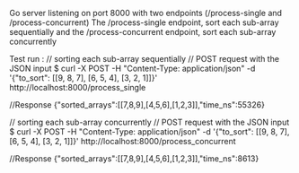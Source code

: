 Go server listening on port 8000 with two endpoints (/process-single and /process-concurrent)
The /process-single endpoint, sort each sub-array sequentially and the /process-concurrent endpoint, sort each sub-array concurrently 

Test run :
// sorting each sub-array sequentially
// POST request with the JSON input
$ curl -X POST -H "Content-Type: application/json" -d '{"to_sort": [[9, 8, 7], [6, 5, 4], [3, 2, 1]]}' http://localhost:8000/process_single

//Response
{"sorted_arrays":[[7,8,9],[4,5,6],[1,2,3]],"time_ns":55326}

// sorting each sub-array concurrently
// POST request with the JSON input
$ curl -X POST -H "Content-Type: application/json" -d '{"to_sort": [[9, 8, 7], [6, 5, 4], [3, 2, 1]]}' http://localhost:8000/process_concurrent

//Response
{"sorted_arrays":[[7,8,9],[4,5,6],[1,2,3]],"time_ns":8613}

 
